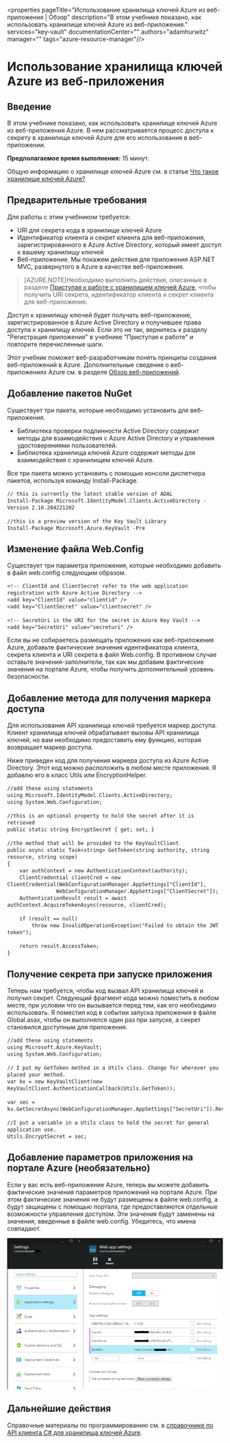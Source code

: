 <properties pageTitle="Использование хранилища ключей Azure из веб-приложения | Обзор" description="В этом учебнике показано, как использовать хранилище ключей Azure из веб-приложения." services="key-vault" documentationCenter="" authors="adamhurwitz" manager="" tags="azure-resource-manager"//>

<tags 
	ms.service="key-vault" 
	ms.workload="identity" 
	ms.tgt_pltfrm="na" 
	ms.devlang="na" 
	ms.topic="article" 
	ms.date="06/24/2015" 
	ms.author="adhurwit"/>

# Использование хранилища ключей Azure из веб-приложения #

## Введение  
В этом учебнике показано, как использовать хранилище ключей Azure из веб-приложения Azure. В нем рассматривается процесс доступа к секрету в хранилище ключей Azure для его использования в веб-приложении.

**Предполагаемое время выполнения:** 15 минут.


Общую информацию о хранилище ключей Azure см. в статье [Что такое хранилище ключей Azure?](key-vault-whatis.md)

## Предварительные требования 

Для работы с этим учебником требуется:

- URI для секрета кода в хранилище ключей Azure
- Идентификатор клиента и секрет клиента для веб-приложения, зарегистрированного в Azure Active Directory, который имеет доступ к вашему хранилищу ключей
- Веб-приложение. Мы покажем действия для приложения ASP.NET MVC, развернутого в Azure в качестве веб-приложения. 

> [AZURE.NOTE]Необходимо выполнить действия, описанные в разделе [Приступая к работе с хранилищем ключей Azure](key-vault-get-started.md), чтобы получить URI секрета, идентификатор клиента и секрет клиента для веб-приложения.

Доступ к хранилищу ключей будет получать веб-приложение, зарегистрированное в Azure Active Directory и получившее права доступа к хранилищу ключей. Если это не так, вернитесь к разделу "Регистрация приложения" в учебнике "Приступая к работе" и повторите перечисленные шаги.

Этот учебник поможет веб-разработчикам понять принципы создания веб-приложений в Azure. Дополнительные сведения о веб-приложениях Azure см. в разделе [Обзор веб-приложений](../app-service-web-overview.md).



## <a id="packages"></a>Добавление пакетов NuGet ##
Существует три пакета, которые необходимо установить для веб-приложения.

- Библиотека проверки подлинности Active Directory содержит методы для взаимодействия с Azure Active Directory и управления удостоверениями пользователей.
- Библиотека хранилища ключей Azure содержит методы для взаимодействия с хранилищем ключей Azure.


Все три пакета можно установить с помощью консоли диспетчера пакетов, используя команду Install-Package.

	// this is currently the latest stable version of ADAL
	Install-Package Microsoft.IdentityModel.Clients.ActiveDirectory -Version 2.16.204221202

	//this is a preview version of the Key Vault Library
	Install-Package Microsoft.Azure.KeyVault -Pre


## <a id="webconfig"></a>Изменение файла Web.Config ##
Существует три параметра приложения, которые необходимо добавить в файл web.config следующим образом.

	<!-- ClientId and ClientSecret refer to the web application registration with Azure Active Directory -->
    <add key="ClientId" value="clientid" />
    <add key="ClientSecret" value="clientsecret" />

	<!-- SecretUri is the URI for the secret in Azure Key Vault -->
    <add key="SecretUri" value="secreturi" />


Если вы не собираетесь размещать приложения как веб-приложения Azure, добавьте фактические значения идентификатора клиента, секрета клиента и URI секрета в файл Web.config. В противном случае оставьте значения-заполнители, так как мы добавим фактические значения на портале Azure, чтобы получить дополнительный уровень безопасности.


## <a id="gettoken"></a>Добавление метода для получения маркера доступа ##
Для использования API хранилища ключей требуется маркер доступа. Клиент хранилища ключей обрабатывает вызовы API хранилища ключей, но вам необходимо предоставить ему функцию, которая возвращает маркер доступа.

Ниже приведен код для получения маркера доступа из Azure Active Directory. Этот код можно расположить в любом месте приложения. Я добавлю его в класс Utils или EncryptionHelper.

	//add these using statements
    using Microsoft.IdentityModel.Clients.ActiveDirectory;
	using System.Web.Configuration;
	
	//this is an optional property to hold the secret after it is retrieved
	public static string EncryptSecret { get; set; }

	//the method that will be provided to the KeyVaultClient
	public async static Task<string> GetToken(string authority, string resource, string scope)
    {
	    var authContext = new AuthenticationContext(authority);
	    ClientCredential clientCred = new ClientCredential(WebConfigurationManager.AppSettings["ClientId"],
                    WebConfigurationManager.AppSettings["ClientSecret"]);
	    AuthenticationResult result = await authContext.AcquireTokenAsync(resource, clientCred);
	    
	    if (result == null)
	    	throw new InvalidOperationException("Failed to obtain the JWT token");
	    
	    return result.AccessToken;
    }

## <a id="appstart"></a>Получение секрета при запуске приложения ##
Теперь нам требуется, чтобы код вызвал API хранилища ключей и получил секрет. Следующий фрагмент кода можно поместить в любом месте, при условии что он вызывается перед тем, как его необходимо использовать. Я поместил код в событии запуска приложения в файле Global.asax, чтобы он выполнялся один раз при запуске, а секрет становился доступным для приложения.

	//add these using statements
	using Microsoft.Azure.KeyVault;
	using System.Web.Configuration;

	// I put my GetToken method in a Utils class. Change for wherever you placed your method. 
    var kv = new KeyVaultClient(new KeyVaultClient.AuthenticationCallback(Utils.GetToken));

	var sec = kv.GetSecretAsync(WebConfigurationManager.AppSettings["SecretUri"]).Result.Value;
	
	//I put a variable in a Utils class to hold the secret for general  application use. 
    Utils.EncryptSecret = sec;



## <a id="portalsettings"></a>Добавление параметров приложения на портале Azure (необязательно) ##
Если у вас есть веб-приложение Azure, теперь вы можете добавить фактические значения параметров приложений на портале Azure. При этом фактические значения не будут размещены в файле web.config, а будут защищены с помощью портала, где предоставляются отдельные возможности управления доступом. Эти значения будут заменены на значения, введенные в файле web.config. Убедитесь, что имена совпадают.

![Параметры приложения на портале Azure][1]



## <a id="next"></a>Дальнейшие действия ##


Справочные материалы по программированию см. в [справочнике по API клиента C# для хранилища ключей Azure](https://msdn.microsoft.com/library/azure/dn903628.aspx).


<!--Image references-->
[1]: ./media/key-vault-use-from-web-application/PortalAppSettings.png
 

<!---HONumber=July15_HO4-->